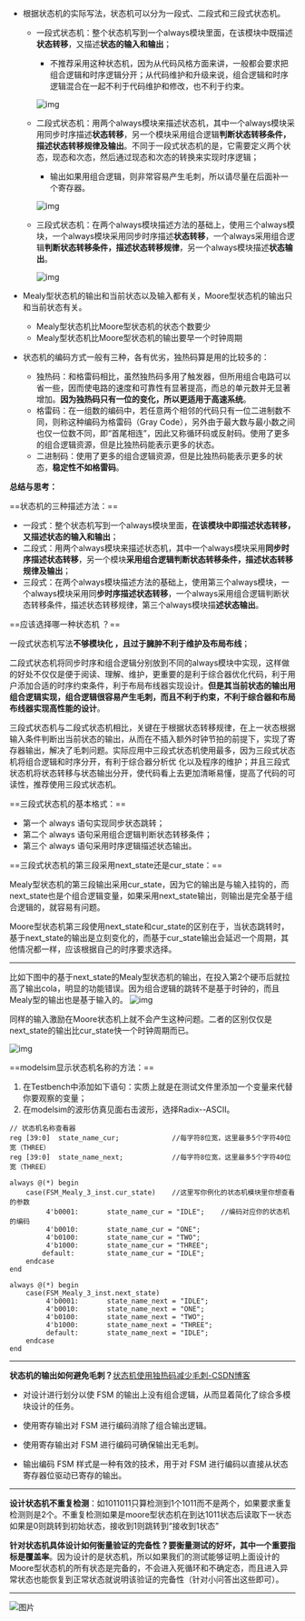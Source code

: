 - 根据状态机的实际写法，状态机可以分为一段式、二段式和三段式状态机。

  - 一段式状态机：整个状态机写到一个always模块里面，在该模块中既描述**状态转移**，又描述**状态的输入和输出**；

    - 不推荐采用这种状态机，因为从代码风格方面来讲，一般都会要求把组合逻辑和时序逻辑分开；从代码维护和升级来说，组合逻辑和时序逻辑混合在一起不利于代码维护和修改，也不利于约束。

    ![img](Knowledge2.assets/ec5f97d4f7e54815aae2931015d0db41.png)

  - 二段式状态机：用两个always模块来描述状态机，其中一个always模块采用同步时序描述**状态转移**，另一个模块采用组合逻辑**判断状态转移条件，描述状态转移规律及输出**。不同于一段式状态机的是，它需要定义两个状态，现态和次态，然后通过现态和次态的转换来实现时序逻辑；

    - 输出如果用组合逻辑，则非常容易产生毛刺，所以请尽量在后面补一个寄存器。

    ![img](FSM.assets/b509d9a1879a4df18723577e0eb0c752.png)

  - 三段式状态机：在两个always模块描述方法的基础上，使用三个always模块，一个always模块采用同步时序描述**状态转移**，一个always采用组合逻辑**判断状态转移条件，描述状态转移规律**，另一个always模块描述**状态输出**。

    ![img](FSM.assets/7be2ec3e77a84026afb880b6784d8c34.png)

- Mealy型状态机的输出和当前状态以及输入都有关，Moore型状态机的输出只和当前状态有关。
  - Mealy型状态机比Moore型状态机的状态个数要少
  - Mealy型状态机比Moore型状态机的输出要早一个时钟周期
- 状态机的编码方式一般有三种，各有优劣，独热码算是用的比较多的：
  - 独热码：和格雷码相比，虽然独热码多用了触发器，但所用组合电路可以省一些，因而使电路的速度和可靠性有显著提高，而总的单元数并无显著增加。**因为独热码只有一位的变化，所以更适用于高速系统**。
  - 格雷码：在一组数的编码中，若任意两个相邻的代码只有一位二进制数不同，则称这种编码为格雷码（Gray Code），另外由于最大数与最小数之间也仅一位数不同，即“首尾相连”，因此又称循环码或反射码。使用了更多的组合逻辑资源，但是比独热码能表示更多的状态。
  - 二进制码：使用了更多的组合逻辑资源，但是比独热码能表示更多的状态，**稳定性不如格雷码**。

**总结与思考：**

==状态机的三种描述方法：==

- 一段式：整个状态机写到一个always模块里面，**在该模块中即描述状态转移，又描述状态的输入和输出**；
- 二段式：用两个always模块来描述状态机，其中一个always模块采用**同步时序描述状态转移**，另一个模块**采用组合逻辑判断状态转移条件，描述状态转移规律及输出**；
- 三段式：在两个always模块描述方法的基础上，使用第三个always模块，一个always模块采用同**步时序描述状态转移**，一个always采用组合逻辑判断状态转移条件，描述状态转移规律，第三个always模块描**述状态输出**。

==应该选择哪一种状态机 ？==

一段式状态机写法**不够模块化 ，且过于臃肿不利于维护及布局布线**；

二段式状态机将同步时序和组合逻辑分别放到不同的always模块中实现，这样做的好处不仅仅是便于阅读、理解、维护，更重要的是利于综合器优化代码，利于用户添加合适的时序约束条件，利于布局布线器实现设计。**但是其当前状态的输出用组合逻辑实现，组合逻辑很容易产生毛刺，而且不利于约束，不利于综合器和布局布线器实现高性能的设计**。

三段式状态机与二段式状态机相比，关键在于根据状态转移规律，在上一状态根据输入条件判断出当前状态的输出，从而在不插入额外时钟节拍的前提下，实现了寄存器输出，解决了毛刺问题。实际应用中三段式状态机使用最多，因为三段式状态机将组合逻辑和时序分开，有利于综合器分析优 化以及程序的维护；并且三段式状态机将状态转移与状态输出分开，使代码看上去更加清晰易懂，提高了代码的可读性，推荐使用三段式状态机。

==三段式状态机的基本格式：==

- 第一个 always 语句实现同步状态跳转；
- 第二个 always 语句采用组合逻辑判断状态转移条件；
- 第三个 always 语句采用时序逻辑描述状态输出。

==三段式状态机的第三段采用next_state还是cur_state：==

Mealy型状态机的第三段输出采用cur_state，因为它的输出是与输入挂钩的，而next_state也是个组合逻辑变量，如果采用next_state输出，则输出是完全基于组合逻辑的，就容易有问题。

Moore型状态机第三段使用next_state和cur_state的区别在于，当状态跳转时，基于next_state的输出是立刻变化的，而基于cur_state输出会延迟一个周期，其他情况都一样，应该根据自己的时序要求选择。

---

比如下图中的基于next_state的Mealy型状态机的输出，在投入第2个硬币后就拉高了输出cola，明显的功能错误。因为组合逻辑的跳转不是基于时钟的，而且Mealy型的输出也是基于输入的。
![img](FSM.assets/2e61f1f57c2c49f7a8322575ed249783.png)

同样的输入激励在Moore状态机上就不会产生这种问题。二者的区别仅仅是next_state的输出比cur_state快一个时钟周期而已。

![img](FSM.assets/f5b002749a67449481260a80bb34a086.png)

==modelsim显示状态机名称的方法：==

1. 在Testbench中添加如下语句：实质上就是在测试文件里添加一个变量来代替你要观察的变量；
2. 在modelsim的波形仿真见面右击波形，选择Radix--ASCII。

```cobol
// 状态机名称查看器
reg [39:0]	state_name_cur;			    //每字符8位宽，这里最多5个字符40位宽（THREE）
reg [39:0]	state_name_next;		    //每字符8位宽，这里最多5个字符40位宽（THREE）
 
always @(*) begin
    case(FSM_Mealy_3_inst.cur_state)    //这里写你例化的状态机模块里你想查看的参数
         4'b0001:    	state_name_cur = "IDLE";    //编码对应你的状态机的编码
         4'b0010:   	state_name_cur = "ONE";
         4'b0100:   	state_name_cur = "TWO";
         4'b1000:		state_name_cur = "THREE"; 
        default:		state_name_cur = "IDLE";
    endcase
end
 
always @(*) begin
    case(FSM_Mealy_3_inst.next_state)
         4'b0001:    	state_name_next = "IDLE";
         4'b0010:   	state_name_next = "ONE";
         4'b0100:   	state_name_next = "TWO";
         4'b1000:		state_name_next = "THREE"; 
		 default:		state_name_next = "IDLE";
    endcase
end
```

---

**状态机的输出如何避免毛刺？**[状态机使用独热码减少毛刺-CSDN博客](https://wuzhikai.blog.csdn.net/article/details/124263245)

- 对设计进行划分以使 FSM 的输出上没有组合逻辑，从而显着简化了综合多模块设计的任务。 

- 使用寄存输出对 FSM 进行编码消除了组合输出逻辑。 

- 使用寄存输出对 FSM 进行编码可确保输出无毛刺。 

- 输出编码 FSM 样式是一种有效的技术，用于对 FSM 进行编码以直接从状态寄存器位驱动已寄存的输出。
  

---

**设计状态机不重复检测**：如1011011只算检测到1个1011而不是两个，如果要求重复检测则是2个。不重复检测如果是moore型状态机在到达1011状态后读取下一状态如果是0则跳转到初始状态，接收到1则跳转到“接收到1状态”

**针对状态机具体设计如何衡量验证的完备性？**要衡量测试的好坏，其中一个重要指标是**覆盖率**。因为设计的是状态机，所以如果我们的测试能够证明上面设计的Moore型状态机的所有状态是完备的，不会进入死循环和不确定态，而且进入异常状态也能恢复到正常状态就说明该验证的完备性（针对小问答出这些即可）。

---

![图片](FSM.assets/640.png)
